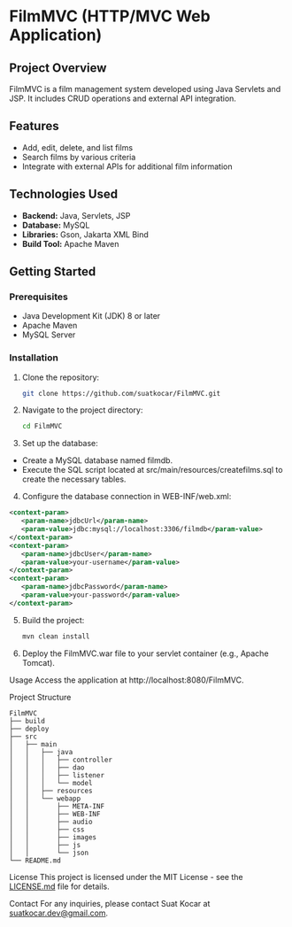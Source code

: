# FilmMVC (HTTP/MVC Web Application)

## Project Overview
FilmMVC is a film management system developed using Java Servlets and JSP. It includes CRUD operations and external API integration.

## Features
- Add, edit, delete, and list films
- Search films by various criteria
- Integrate with external APIs for additional film information

## Technologies Used
- **Backend:** Java, Servlets, JSP
- **Database:** MySQL
- **Libraries:** Gson, Jakarta XML Bind
- **Build Tool:** Apache Maven

## Getting Started

### Prerequisites
- Java Development Kit (JDK) 8 or later
- Apache Maven
- MySQL Server

### Installation
1. Clone the repository:
   ```bash
   git clone https://github.com/suatkocar/FilmMVC.git

2. Navigate to the project directory:
   ```bash
   cd FilmMVC
3. Set up the database:
   
- Create a MySQL database named filmdb.
- Execute the SQL script located at src/main/resources/createfilms.sql to create the necessary tables.

4. Configure the database connection in WEB-INF/web.xml:
```xml
<context-param>
   <param-name>jdbcUrl</param-name>
   <param-value>jdbc:mysql://localhost:3306/filmdb</param-value>
</context-param>
<context-param>
   <param-name>jdbcUser</param-name>
   <param-value>your-username</param-value>
</context-param>
<context-param>
   <param-name>jdbcPassword</param-name>
   <param-value>your-password</param-value>
</context-param>
```

5. Build the project:
   ```bash
   mvn clean install

6. Deploy the FilmMVC.war file to your servlet container (e.g., Apache Tomcat).

Usage
Access the application at http://localhost:8080/FilmMVC.

Project Structure

```plaintext
FilmMVC
├── build
├── deploy
├── src
│   ├── main
│   │   ├── java
│   │   │   ├── controller
│   │   │   ├── dao
│   │   │   ├── listener
│   │   │   └── model
│   │   ├── resources
│   │   └── webapp
│   │       ├── META-INF
│   │       ├── WEB-INF
│   │       ├── audio
│   │       ├── css
│   │       ├── images
│   │       ├── js
│   │       └── json
└── README.md
```

License
This project is licensed under the MIT License - see the [LICENSE.md](LICENSE.md) file for details.

Contact
For any inquiries, please contact Suat Kocar at suatkocar.dev@gmail.com.
